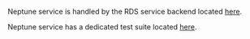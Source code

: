 Neptune service is handled by the RDS service backend located [here](../rds).

Neptune service has a dedicated test suite located [here](../../tests/test_neptune).